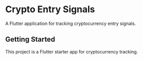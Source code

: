 # Crypto Entry Signals

A Flutter application for tracking cryptocurrency entry signals.

## Getting Started

This project is a Flutter starter app for cryptocurrency tracking.
